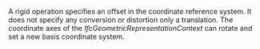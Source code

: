 A rigid operation specifies an offset in the coordinate reference system. It does not specify any conversion or distortion only a translation. The coordinate axes of the _IfcGeometricRepresentationContext_ can rotate and set a new basis coordinate system.
